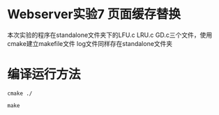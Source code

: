 # Webserver实验7 页面缓存替换

本次实验的程序在standalone文件夹下的LFU.c LRU.c GD.c三个文件，使用cmake建立makefile文件
log文件同样存在standalone文件夹
# 编译运行方法
` cmake ./ `

` make `
